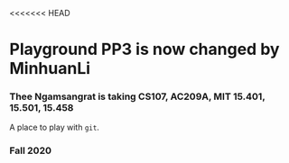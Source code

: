 <<<<<<< HEAD
# Playground PP3 is now changed by MinhuanLi
### Thee Ngamsangrat is taking CS107, AC209A, MIT 15.401, 15.501, 15.458

A place to play with `git`.

### Fall 2020
